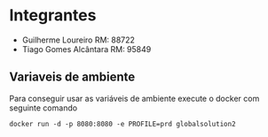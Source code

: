 # Integrantes

- Guilherme Loureiro RM: 88722
- Tiago Gomes Alcântara RM: 95849

## Variaveis de ambiente
Para conseguir usar as variáveis de ambiente execute o docker com seguinte comando
```
docker run -d -p 8080:8080 -e PROFILE=prd globalsolution2
```